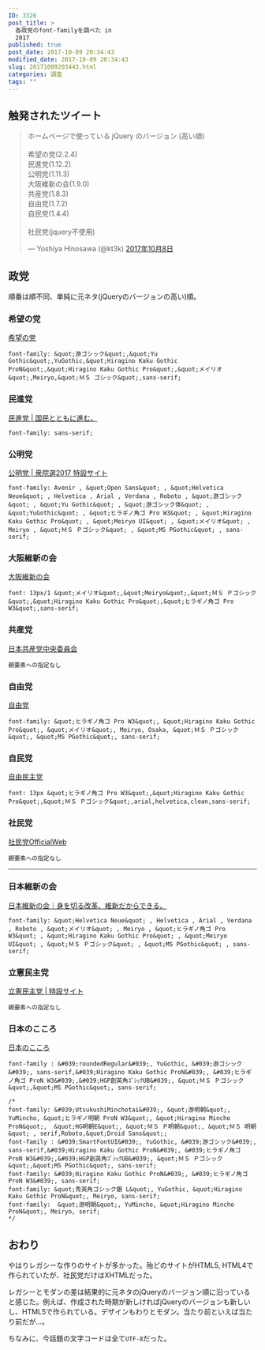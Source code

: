 ```yaml
---
ID: 3326
post_title: >
  各政党のfont-familyを調べた in
  2017
published: true
post_date: 2017-10-09 20:34:43
modified_date: 2017-10-09 20:34:43
slug: 20171009203443.html
categories: 調査
tags: ""
---
```

## 触発されたツイート

<blockquote class="twitter-tweet" data-lang="ja"><p lang="ja" dir="ltr">ホームページで使っている jQuery のバージョン (高い順)<br><br>希望の党(2.2.4)<br>民進党(1.12.2)<br>公明党(1.11.3)<br>大阪維新の会(1.9.0)<br>共産党(1.8.3)<br>自由党(1.7.2)<br>自民党(1.4.4)<br><br>社民党(jquery不使用)</p>&mdash; Yoshiya Hinosawa (@kt3k) <a href="https://twitter.com/kt3k/status/917040600288968705?ref_src=twsrc%5Etfw">2017年10月8日</a></blockquote>
<script async src="//platform.twitter.com/widgets.js" charset="utf-8"></script>

<!--more-->

## 政党
順番は順不同、単純に元ネタ(jQueryのバージョンの高い)順。

### 希望の党
[希望の党](https://kibounotou.jp/)

```language-css
font-family: &quot;游ゴシック&quot;,&quot;Yu Gothic&quot;,YuGothic,&quot;Hiragino Kaku Gothic ProN&quot;,&quot;Hiragino Kaku Gothic Pro&quot;,&quot;メイリオ&quot;,Meiryo,&quot;ＭＳ ゴシック&quot;,sans-serif;
```

### 民進党
[民進党 | 国民とともに進む。](https://www.minshin.or.jp/)

```language-css
font-family: sans-serif;
```

### 公明党
[公明党 | 衆院選2017 特設サイト](https://www.komei.or.jp/campaign/shuin2017/)

```language-css
font-family: Avenir , &quot;Open Sans&quot; , &quot;Helvetica Neue&quot; , Helvetica , Arial , Verdana , Roboto , &quot;游ゴシック&quot; , &quot;Yu Gothic&quot; , &quot;游ゴシック体&quot; , &quot;YuGothic&quot; , &quot;ヒラギノ角ゴ Pro W3&quot; , &quot;Hiragino Kaku Gothic Pro&quot; , &quot;Meiryo UI&quot; , &quot;メイリオ&quot; , Meiryo , &quot;ＭＳ Ｐゴシック&quot; , &quot;MS PGothic&quot; , sans-serif;
```


### 大阪維新の会
[大阪維新の会](http://oneosaka.jp/)

```language-css
font: 13px/1 &quot;メイリオ&quot;,&quot;Meiryo&quot;,&quot;ＭＳ Ｐゴシック&quot;,&quot;Hiragino Kaku Gothic Pro&quot;,&quot;ヒラギノ角ゴ Pro W3&quot;,sans-serif;
```

### 共産党
[日本共産党中央委員会](http://www.jcp.or.jp/)

```
親要素への指定なし
```

### 自由党
[自由党](http://www.seikatsu1.jp/)

```language-css
font-family: &quot;ヒラギノ角ゴ Pro W3&quot;, &quot;Hiragino Kaku Gothic Pro&quot;, &quot;メイリオ&quot;, Meiryo, Osaka, &quot;ＭＳ Ｐゴシック&quot;, &quot;MS PGothic&quot;, sans-serif;
```

### 自民党
[自由民主党](https://www.jimin.jp/)

```language-css
font: 13px &quot;ヒラギノ角ゴ Pro W3&quot;,&quot;Hiragino Kaku Gothic Pro&quot;,&quot;ＭＳ Ｐゴシック&quot;,arial,helvetica,clean,sans-serif;
```

### 社民党
[社民党OfficialWeb](http://www5.sdp.or.jp/)

```
親要素への指定なし
```

---

### 日本維新の会

[日本維新の会｜身を切る改革、維新だからできる。](https://o-ishin.jp/)

```language-css
font-family: &quot;Helvetica Neue&quot; , Helvetica , Arial , Verdana , Roboto , &quot;メイリオ&quot; , Meiryo , &quot;ヒラギノ角ゴ Pro W3&quot; , &quot;Hiragino Kaku Gothic Pro&quot; , &quot;Meiryo UI&quot; , &quot;ＭＳ Ｐゴシック&quot; , &quot;MS PGothic&quot; , sans-serif;
```

### 立憲民主党
[立憲民主党 | 特設サイト](http://cdp-japan.jp/teaser/)

```
親要素への指定なし
```

### 日本のこころ
[日本のこころ](https://nippon-kokoro.jp/)

```language-css
font-family : &#039;roundedRegular&#039;, YuGothic, &#039;游ゴシック&#039;, sans-serif,&#039;Hiragino Kaku Gothic ProN&#039;, &#039;ヒラギノ角ゴ ProN W3&#039;,&#039;HGP創英角ｺﾞｼｯｸUB&#039;, &quot;ＭＳ Ｐゴシック&quot;,&quot;MS PGothic&quot;, sans-serif;
	
/*
font-family: &#039;UtsukushiMinchotai&#039;, &quot;游明朝&quot;, YuMincho, &quot;ヒラギノ明朝 ProN W3&quot;, &quot;Hiragino Mincho ProN&quot;,  &quot;HG明朝E&quot;, &quot;ＭＳ Ｐ明朝&quot;, &quot;ＭＳ 明朝&quot; , serif,Roboto,&quot;Droid Sans&quot;; 
font-family : &#039;SmartFontUI&#039;, YuGothic, &#039;游ゴシック&#039;, sans-serif,&#039;Hiragino Kaku Gothic ProN&#039;, &#039;ヒラギノ角ゴ ProN W3&#039;,&#039;HGP創英角ｺﾞｼｯｸUB&#039;, &quot;ＭＳ Ｐゴシック&quot;,&quot;MS PGothic&quot;, sans-serif;
font-family: &#039;Hiragino Kaku Gothic ProN&#039;, &#039;ヒラギノ角ゴ ProN W3&#039;, sans-serif;
font-family: &quot;秀英角ゴシック銀 L&quot;, YuGothic, &quot;Hiragino Kaku Gothic ProN&quot;, Meiryo, sans-serif;
font-family:  &quot;游明朝&quot;, YuMincho, &quot;Hiragino Mincho ProN&quot;, Meiryo, serif;
*/
```


## おわり
やはりレガシーな作りのサイトが多かった。殆どのサイトがHTML5, HTML4で作られていたが、社民党だけはXHTMLだった。

レガシーとモダンの差は結果的に元ネタのjQueryのバージョン順に沿っていると感じた。例えば、作成された時期が新しければjQueryのバージョンも新しいし、HTML5で作られている。デザインもわりとモダン。当たり前といえば当たり前だが…。

ちなみに、今話題の文字コードは全て`UTF-8`だった。